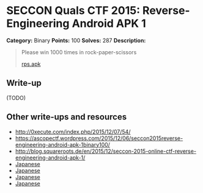 # SECCON Quals CTF 2015: Reverse-Engineering Android APK 1

**Category:** Binary
**Points:** 100
**Solves:** 287
**Description:**

> Please win 1000 times in rock-paper-scissors
> 
> [rps.apk](./rps.apk)


## Write-up

(TODO)

## Other write-ups and resources

* <http://0xecute.com/index.php/2015/12/07/54/>
* <https://ascopectf.wordpress.com/2015/12/06/seccon2015reverse-engineering-android-apk-1binary100/>
* <http://blog.squareroots.de/en/2015/12/seccon-2015-online-ctf-reverse-engineering-android-apk-1/>
* [Japanese](http://akashisn.azurewebsites.net/2015/12/06/seccon-2015-online-ctf-write-up/)
* [Japanese](https://hackmd.io/s/EJdT9624x)
* [Japanese](http://hfukuda.hatenablog.com/entry/2015/12/07/235823)
* [Japanese](https://docs.google.com/document/d/1GEdzPOohsiWt8EPojNazlVPuNFZpQ9FOQxb-E7sfzSQ)
